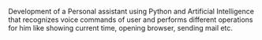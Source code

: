 Development of a Personal assistant using Python and Artificial Intelligence that recognizes voice commands of user and performs different operations for him like showing current time, opening browser, sending mail etc.

